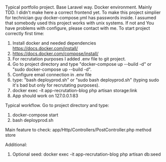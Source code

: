 Typical portfolio project. Base Laravel way. Docker environment. Mainly TDD. 
I didn't make here a correct frontend yet. 
To make this project simplier for technician guy docker-compose.yml has passwords inside.
I assumed that somebody used this project works with unix systems. 
If not and You have problems with configure, please contact with me.
To start project correctly first time:
1. Install docker and needed dependencies https://docs.docker.com/install/
2. https://docs.docker.com/compose/install/
3. For recrutation purposes I added .env file to git project. 
4. Go to project directory and type "docker-compose up --build -d" or "sudo docker-compose up --build -d".
5. Configure email connection in .env file
6. type: "bash deployprod.sh" or "sudo bash deployprod.sh" (typing sudo it's bad but only for recrutating purposes).
7. docker exec -it app-recrutation-blog php artisan storage:link
8. App should work on 127.0.0.1:83

Typical workflow. Go to project directory and type:
1. docker-compose start
2. bash deployprod.sh

Main feature to check:
app/Http/Controllers/PostController.php method store

Additional:
1. Optional seed:
docker exec -it app-recrutation-blog php artisan db:seed
